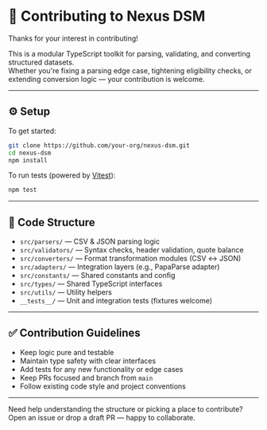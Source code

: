 # 🤝 Contributing to Nexus DSM

Thanks for your interest in contributing!

This is a modular TypeScript toolkit for parsing, validating, and converting structured datasets.  
Whether you're fixing a parsing edge case, tightening eligibility checks, or extending conversion logic — your contribution is welcome.

---

## ⚙️ Setup

To get started:

```bash
git clone https://github.com/your-org/nexus-dsm.git
cd nexus-dsm
npm install
```

To run tests (powered by [Vitest](https://vitest.dev)):

```bash
npm test
```

---

## 🧱 Code Structure

- `src/parsers/` — CSV & JSON parsing logic  
- `src/validators/` — Syntax checks, header validation, quote balance  
- `src/converters/` — Format transformation modules (CSV ↔ JSON)  
- `src/adapters/` — Integration layers (e.g., PapaParse adapter)  
- `src/constants/` — Shared constants and config  
- `src/types/` — Shared TypeScript interfaces  
- `src/utils/` — Utility helpers  
- `__tests__/` — Unit and integration tests (fixtures welcome)

---

## ✅ Contribution Guidelines

- Keep logic pure and testable  
- Maintain type safety with clear interfaces  
- Add tests for any new functionality or edge cases  
- Keep PRs focused and branch from `main`  
- Follow existing code style and project conventions  

---

Need help understanding the structure or picking a place to contribute? Open an issue or drop a draft PR — happy to collaborate.
